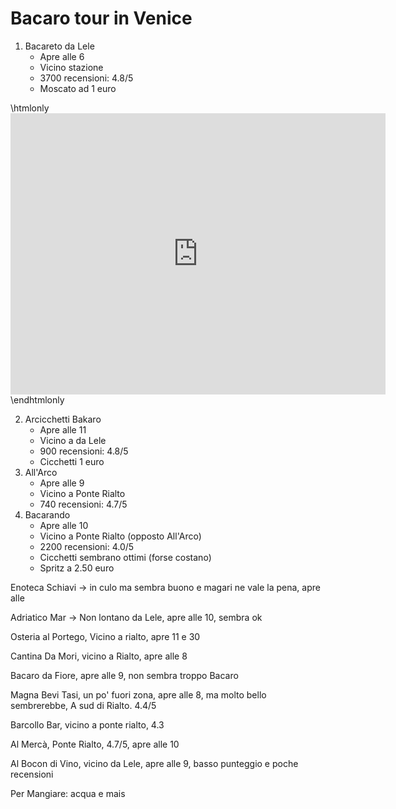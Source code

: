 # Bacaro tour in Venice

1. Bacareto da Lele
	- Apre alle 6
	- Vicino stazione
	- 3700 recensioni: 4.8/5
	- Moscato ad 1 euro
	
\htmlonly 
	<iframe src="https://www.google.com/maps/embed?pb=!1m18!1m12!1m3!1d2799.6026845596607!2d12.319134715556524!3d45.43750997910067!2m3!1f0!2f0!3f0!3m2!1i1024!2i768!4f13.1!3m3!1m2!1s0x477eb1c7cf5ef7dd%3A0xb4bd78e16e2a57c3!2sBacareto%20da%20Lele!5e0!3m2!1sit!2sit!4v1651605650666!5m2!1sit!2sit" width="600" height="450" style="border:0;" allowfullscreen="" loading="lazy" referrerpolicy="no-referrer-when-downgrade"></iframe>
\endhtmlonly

	
2. Arcicchetti Bakaro
	- Apre alle 11
	- Vicino a da Lele
	- 900 recensioni: 4.8/5
	- Cicchetti 1 euro
3. All'Arco
	- Apre alle 9
	- Vicino a Ponte Rialto
	- 740 recensioni: 4.7/5
4. Bacarando
	- Apre alle 10
	- Vicino a Ponte Rialto (opposto All'Arco)
	- 2200 recensioni: 4.0/5
	- Cicchetti sembrano ottimi (forse costano)
	- Spritz a 2.50 euro
	



Enoteca Schiavi -> in culo ma sembra buono e magari ne vale la pena, apre alle 

Adriatico Mar -> Non lontano da Lele, apre alle 10, sembra ok

Osteria al Portego, Vicino a rialto, apre 11 e 30

Cantina Da Mori, vicino a Rialto, apre alle 8

Bacaro da Fiore, apre alle 9, non sembra troppo Bacaro

Magna Bevi Tasi, un po' fuori zona, apre alle 8, ma molto bello sembrerebbe, A sud di Rialto. 4.4/5

Barcollo Bar, vicino a ponte rialto, 4.3

Al Mercà, Ponte Rialto, 4.7/5, apre alle 10

Al Bocon di Vino,  vicino da Lele, apre alle 9, basso punteggio e poche recensioni



Per Mangiare: acqua e mais

  
	
	
	

